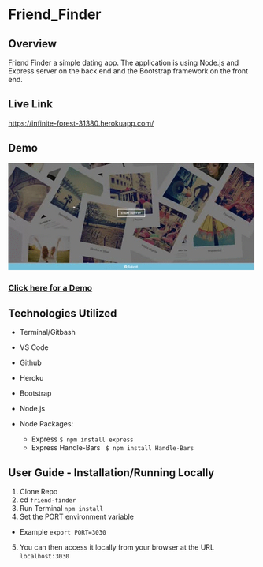 # Friend_Finder

## Overview
Friend Finder a simple dating app. The application is using Node.js and Express server on the back end and the Bootstrap framework on the front end.

## Live Link
https://infinite-forest-31380.herokuapp.com/

## Demo

![Demo](https://github.com/Didi1081/Friend_Finder/blob/master/friendfinder.gif)

### <a href="https://drive.google.com/file/d/1q-segiVV4eBRqFYP0YW_-jw1dDKZmLKN/view"> Click here for a Demo</a>


## Technologies Utilized

* Terminal/Gitbash
* VS Code
* Github
* Heroku
* Bootstrap
* Node.js

* Node Packages: 
    * Express ```$ npm install express```
    * Express Handle-Bars ``` $ npm install Handle-Bars```
    
   
## User Guide - Installation/Running Locally

1. Clone Repo
2. cd ```friend-finder ```
3. Run Terminal ```npm install```
4. Set the PORT environment variable
 * Example  ```export PORT=3030```
5. You can then access it locally from your browser at the URL ```localhost:3030```

